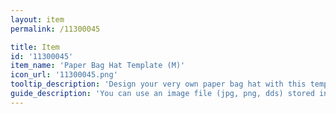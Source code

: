 ```yaml
---
layout: item
permalink: /11300045

title: Item
id: '11300045'
item_name: 'Paper Bag Hat Template (M)'
icon_url: '11300045.png'
tooltip_description: 'Design your very own paper bag hat with this template.'
guide_description: 'You can use an image file (jpg, png, dds) stored in the MapleStory2\Custom\Equip folder.'
---
```

